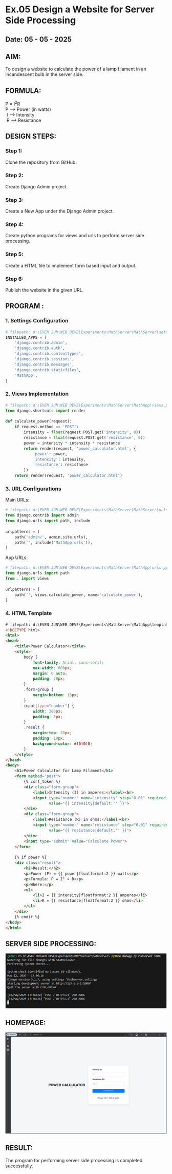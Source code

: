 # Ex.05 Design a Website for Server Side Processing
## Date: 05 - 05 - 2025

## AIM:
 To design a website to calculate the power of a lamp filament in an incandescent bulb in the server side. 


## FORMULA:
P = I<sup>2</sup>R
<br> P --> Power (in watts)
<br> I --> Intensity
<br> R --> Resistance

## DESIGN STEPS:

### Step 1:
Clone the repository from GitHub.

### Step 2:
Create Django Admin project.

### Step 3:
Create a New App under the Django Admin project.

### Step 4:
Create python programs for views and urls to perform server side processing.

### Step 5:
Create a HTML file to implement form based input and output.

### Step 6:
Publish the website in the given URL.

## PROGRAM :

### 1. Settings Configuration
```python
# filepath: d:\EVEN JUN\WEB DEVE\Experiments\MathServer\MathServer\settings.py
INSTALLED_APPS = [
    'django.contrib.admin',
    'django.contrib.auth',
    'django.contrib.contenttypes',
    'django.contrib.sessions',
    'django.contrib.messages',
    'django.contrib.staticfiles',
    'MathApp',
]
```

### 2. Views Implementation
```python
# filepath: d:\EVEN JUN\WEB DEVE\Experiments\MathServer\MathApp\views.py
from django.shortcuts import render

def calculate_power(request):
    if request.method == 'POST':
        intensity = float(request.POST.get('intensity', 0))
        resistance = float(request.POST.get('resistance', 0))
        power = intensity * intensity * resistance
        return render(request, 'power_calculator.html', {
            'power': power,
            'intensity': intensity,
            'resistance': resistance
        })
    return render(request, 'power_calculator.html')
```

### 3. URL Configurations

Main URLs:
```python
# filepath: d:\EVEN JUN\WEB DEVE\Experiments\MathServer\MathServer\urls.py
from django.contrib import admin
from django.urls import path, include

urlpatterns = [
    path('admin/', admin.site.urls),
    path('', include('MathApp.urls')),
]
```

App URLs:
```python
# filepath: d:\EVEN JUN\WEB DEVE\Experiments\MathServer\MathApp\urls.py
from django.urls import path
from . import views

urlpatterns = [
    path('', views.calculate_power, name='calculate_power'),
]
```

### 4. HTML Template
```html
# filepath: d:\EVEN JUN\WEB DEVE\Experiments\MathServer\MathApp\templates\power_calculator.html
<!DOCTYPE html>
<html>
<head>
    <title>Power Calculator</title>
    <style>
        body {
            font-family: Arial, sans-serif;
            max-width: 600px;
            margin: 0 auto;
            padding: 20px;
        }
        .form-group {
            margin-bottom: 15px;
        }
        input[type="number"] {
            width: 200px;
            padding: 5px;
        }
        .result {
            margin-top: 20px;
            padding: 10px;
            background-color: #f0f0f0;
        }
    </style>
</head>
<body>
    <h1>Power Calculator for Lamp Filament</h1>
    <form method="post">
        {% csrf_token %}
        <div class="form-group">
            <label>Intensity (I) in amperes:</label><br>
            <input type="number" name="intensity" step="0.01" required 
                   value="{{ intensity|default:'' }}">
        </div>
        <div class="form-group">
            <label>Resistance (R) in ohms:</label><br>
            <input type="number" name="resistance" step="0.01" required 
                   value="{{ resistance|default:'' }}">
        </div>
        <input type="submit" value="Calculate Power">
    </form>

    {% if power %}
    <div class="result">
        <h2>Result:</h2>
        <p>Power (P) = {{ power|floatformat:2 }} watts</p>
        <p>Formula: P = I² × R</p>
        <p>Where:</p>
        <ul>
            <li>I = {{ intensity|floatformat:2 }} amperes</li>
            <li>R = {{ resistance|floatformat:2 }} ohms</li>
        </ul>
    </div>
    {% endif %}
</body>
</html>
```


## SERVER SIDE PROCESSING:
![alt text](ServerSide.png)
## HOMEPAGE:
![alt text](OutputScreenshot.png)

## RESULT:
The program for performing server side processing is completed successfully.
